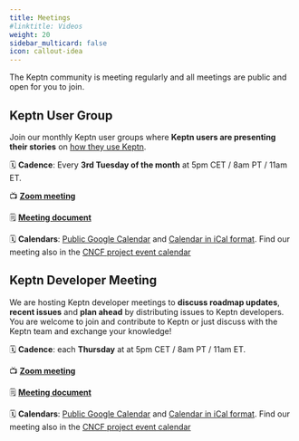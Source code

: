 ```yaml
---
title: Meetings
#linktitle: Videos
weight: 20
sidebar_multicard: false
icon: callout-idea
---
```


The Keptn community is meeting regularly and all meetings are public and open for you to join.

## Keptn User Group

Join our monthly Keptn user groups where **Keptn users are presenting their stories** on [how they use Keptn](https://www.youtube.com/playlist?list=PL6i801Rjt9DZJ4fqPNW_jcHT_lJymo2Xu).

🗓️ **Cadence**: Every **3rd Tuesday of the month** at 5pm CET / 8am PT / 11am ET.

📺 [**Zoom meeting**](https://dynatrace.zoom.us/j/91460930007?pwd=bStnRzZUNW5iS1drV2RqVlVwbE5QQT09)

🗒️ [**Meeting document**](https://docs.google.com/document/d/1Om9pj16hGKP_w2vUaH-7Cp0ffEIj-Oe3IezeVCpFYAM/edit)

🗓️ **Calendars**: [Public Google Calendar](https://calendar.google.com/calendar/embed?src=dynatrace.com_abjrh1ukf18ih477tb1ekag2ag%40group.calendar.google.com) and [Calendar in iCal format](https://calendar.google.com/calendar/ical/dynatrace.com_abjrh1ukf18ih477tb1ekag2ag%40group.calendar.google.com/public/basic.ics). Find our meeting also in the [CNCF project event calendar](https://www.cncf.io/calendar/)

## Keptn Developer Meeting

We are hosting Keptn developer meetings to **discuss roadmap updates**, **recent issues** and **plan ahead** by distributing issues to Keptn developers. You are welcome to join and contribute to Keptn or just discuss with the Keptn team and exchange your knowledge!

🗓️ **Cadence**: each **Thursday** at at 5pm CET / 8am PT / 11am ET.

📺 [**Zoom meeting**](https://dynatrace.zoom.us/j/92249948381?pwd=dGFORVJXMk0vdEsrUjVlMEU3ZUdZUT09)

🗒️ [**Meeting document**](https://tinyurl.com/keptn-meeting-notes)

🗓️ **Calendars**: [Public Google Calendar](https://calendar.google.com/calendar/embed?src=dynatrace.com_abjrh1ukf18ih477tb1ekag2ag%40group.calendar.google.com) and [Calendar in iCal format](https://calendar.google.com/calendar/ical/dynatrace.com_abjrh1ukf18ih477tb1ekag2ag%40group.calendar.google.com/public/basic.ics). Find our meeting also in the [CNCF project event calendar](https://www.cncf.io/calendar/)
